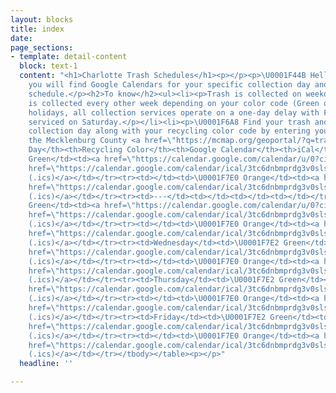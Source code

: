 ```yaml
---
layout: blocks
title: index
date: 
page_sections:
- template: detail-content
  block: text-1
  content: "<h1>Charlotte Trash Schedules</h1><p></p><p>\U0001F44B Hello fellow Charlotteans!</p><p>Below
    you will find Google Calendars for your specific collection day and recycling
    schedule.</p><h2>To know</h2><ul><li><p>Trash is collected on weekdays M-F.</p></li><li><p>Recycling
    is collected every other week depending on your color code (Green or Orange).</p></li><li><p>Observed
    holidays, all collection services operate on a one-day delay with Friday customers
    serviced on Saturday.</p></li><li><p>\U0001F6A8 Find your trash and recycling
    collection day along with your recycling color code by entering your address at
    the Mecklenburg County <a href=\"https://mcmap.org/geoportal/?q=trash\" title=\"GeoPortal\">GeoPortal</a>.</p></li></ul><table><tbody><tr><th>Collection
    Day</th><th>Recycling Color</th><th>Google Calendar</th><th>iCal</th></tr><tr><td>Monday</td><td>\U0001F7E2
    Green</td><td><a href=\"https://calendar.google.com/calendar/u/0?cid=M3RjNmRuYm1wcmRnM3Ywc2xzZXRidmV0aWtAZ3JvdXAuY2FsZW5kYXIuZ29vZ2xlLmNvbQ\">Subscribe</a></td><td><a
    href=\"https://calendar.google.com/calendar/ical/3tc6dnbmprdg3v0slsetbvetik%40group.calendar.google.com/public/basic.ics\">Download
    (.ics)</a></td></tr><tr><td></td><td>\U0001F7E0 Orange</td><td><a href=\"https://calendar.google.com/calendar/u/0?cid=M3RjNmRuYm1wcmRnM3Ywc2xzZXRidmV0aWtAZ3JvdXAuY2FsZW5kYXIuZ29vZ2xlLmNvbQ\">Subscribe</a></td><td><a
    href=\"https://calendar.google.com/calendar/ical/3tc6dnbmprdg3v0slsetbvetik%40group.calendar.google.com/public/basic.ics\">Download
    (.ics)</a></td></tr><tr><td>---</td><td></td><td></td><td></td></tr><tr><td>Tuesday</td><td>\U0001F7E2
    Green</td><td><a href=\"https://calendar.google.com/calendar/u/0?cid=M3RjNmRuYm1wcmRnM3Ywc2xzZXRidmV0aWtAZ3JvdXAuY2FsZW5kYXIuZ29vZ2xlLmNvbQ\">Subscribe</a></td><td><a
    href=\"https://calendar.google.com/calendar/ical/3tc6dnbmprdg3v0slsetbvetik%40group.calendar.google.com/public/basic.ics\">Download
    (.ics)</a></td></tr><tr><td></td><td>\U0001F7E0 Orange</td><td><a href=\"https://calendar.google.com/calendar/u/0?cid=M3RjNmRuYm1wcmRnM3Ywc2xzZXRidmV0aWtAZ3JvdXAuY2FsZW5kYXIuZ29vZ2xlLmNvbQ\">Subscribe</a></td><td><a
    href=\"https://calendar.google.com/calendar/ical/3tc6dnbmprdg3v0slsetbvetik%40group.calendar.google.com/public/basic.ics\">Download
    (.ics)</a></td></tr><tr><td>Wednesday</td><td>\U0001F7E2 Green</td><td><a href=\"https://calendar.google.com/calendar/u/0?cid=M3RjNmRuYm1wcmRnM3Ywc2xzZXRidmV0aWtAZ3JvdXAuY2FsZW5kYXIuZ29vZ2xlLmNvbQ\">Subscribe</a></td><td><a
    href=\"https://calendar.google.com/calendar/ical/3tc6dnbmprdg3v0slsetbvetik%40group.calendar.google.com/public/basic.ics\">Download
    (.ics)</a></td></tr><tr><td></td><td>\U0001F7E0 Orange</td><td><a href=\"https://calendar.google.com/calendar/u/0?cid=M3RjNmRuYm1wcmRnM3Ywc2xzZXRidmV0aWtAZ3JvdXAuY2FsZW5kYXIuZ29vZ2xlLmNvbQ\">Subscribe</a></td><td><a
    href=\"https://calendar.google.com/calendar/ical/3tc6dnbmprdg3v0slsetbvetik%40group.calendar.google.com/public/basic.ics\">Download
    (.ics)</a></td></tr><tr><td>Thursday</td><td>\U0001F7E2 Green</td><td><a href=\"https://calendar.google.com/calendar/u/0?cid=M3RjNmRuYm1wcmRnM3Ywc2xzZXRidmV0aWtAZ3JvdXAuY2FsZW5kYXIuZ29vZ2xlLmNvbQ\">Subscribe</a></td><td><a
    href=\"https://calendar.google.com/calendar/ical/3tc6dnbmprdg3v0slsetbvetik%40group.calendar.google.com/public/basic.ics\">Download
    (.ics)</a></td></tr><tr><td></td><td>\U0001F7E0 Orange</td><td><a href=\"https://calendar.google.com/calendar/u/0?cid=M3RjNmRuYm1wcmRnM3Ywc2xzZXRidmV0aWtAZ3JvdXAuY2FsZW5kYXIuZ29vZ2xlLmNvbQ\">Subscribe</a></td><td><a
    href=\"https://calendar.google.com/calendar/ical/3tc6dnbmprdg3v0slsetbvetik%40group.calendar.google.com/public/basic.ics\">Download
    (.ics)</a></td></tr><tr><td>Friday</td><td>\U0001F7E2 Green</td><td><a href=\"https://calendar.google.com/calendar/u/0?cid=M3RjNmRuYm1wcmRnM3Ywc2xzZXRidmV0aWtAZ3JvdXAuY2FsZW5kYXIuZ29vZ2xlLmNvbQ\">Subscribe</a></td><td><a
    href=\"https://calendar.google.com/calendar/ical/3tc6dnbmprdg3v0slsetbvetik%40group.calendar.google.com/public/basic.ics\">Download
    (.ics)</a></td></tr><tr><td></td><td>\U0001F7E0 Orange</td><td><a href=\"https://calendar.google.com/calendar/u/0?cid=M3RjNmRuYm1wcmRnM3Ywc2xzZXRidmV0aWtAZ3JvdXAuY2FsZW5kYXIuZ29vZ2xlLmNvbQ\">Subscribe</a></td><td><a
    href=\"https://calendar.google.com/calendar/ical/3tc6dnbmprdg3v0slsetbvetik%40group.calendar.google.com/public/basic.ics\">Download
    (.ics)</a></td></tr></tbody></table><p></p>"
  headline: ''

---
```


